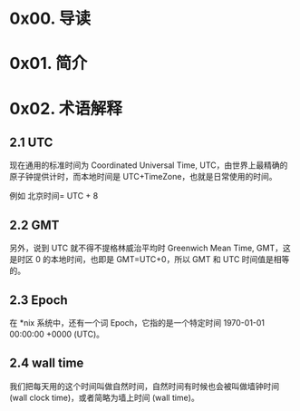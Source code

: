 # 0x00. 导读

# 0x01. 简介

# 0x02. 术语解释

## 2.1 UTC

现在通用的标准时间为 Coordinated Universal Time, UTC，由世界上最精确的原子钟提供计时，而本地时间是 UTC+TimeZone，也就是日常使用的时间。

例如 北京时间= UTC + 8

## 2.2 GMT

另外，说到 UTC 就不得不提格林威治平均时 Greenwich Mean Time, GMT，这是时区 0 的本地时间，也即是 GMT=UTC+0，所以 GMT 和 UTC 时间值是相等的。

## 2.3 Epoch

在 *nix 系统中，还有一个词 Epoch，它指的是一个特定时间 1970-01-01 00:00:00 +0000 (UTC)。

## 2.4 wall time

我们把每天用的这个时间叫做自然时间，自然时间有时候也会被叫做墙钟时间 (wall clock time)，或者简略为墙上时间 (wall time)。

